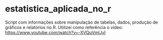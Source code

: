 # estatistica_aplicada_no_r
Script com informações sobre manipulação de tabelas, dados, produção de gráficos e relatórios no R. Utilizei como referência o vídeo: https://www.youtube.com/watch?v=-XVQuVmlJyI

